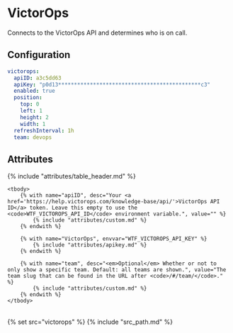 # VictorOps

Connects to the VictorOps API and determines who is on call.

## Configuration

```yaml
victorops:
  apiID: a3c5dd63
  apiKey: "p0d13*********************************************c3"
  enabled: true
  position:
    top: 0
    left: 1
    height: 2
    width: 1
  refreshInterval: 1h
  team: devops
```

## Attributes

<table>
    {% include "attributes/table_header.md" %}

    <tbody>
        {% with name="apiID", desc="Your <a href='https://help.victorops.com/knowledge-base/api/'>VictorOps API ID</a> token. Leave this empty to use the <code>WTF_VICTOROPS_API_ID</code> environment variable.", value="" %}
            {% include "attributes/custom.md" %}
        {% endwith %}

        {% with name="VictorOps", envvar="WTF_VICTOROPS_API_KEY" %}
            {% include "attributes/apikey.md" %}
        {% endwith %}

        {% with name="team", desc="<em>Optional</em> Whether or not to only show a specific team. Default: all teams are shown.", value="The team slug that can be found in the URL after <code>/#/team/</code>." %}
            {% include "attributes/custom.md" %}
        {% endwith %}
    </tbody>
</table>

{% set src="victorops" %}
{% include "src_path.md" %}
